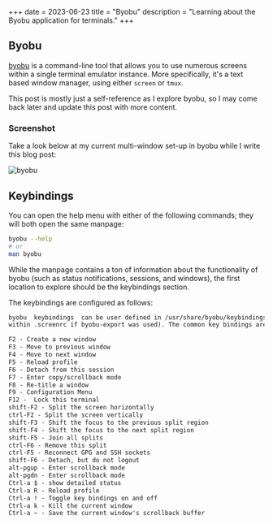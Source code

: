 +++
date = 2023-06-23
title = "Byobu"
description = "Learning about the Byobu application for terminals."
+++

## Byobu

[byobu](https://www.byobu.org) is a command-line tool that allows you to
use numerous screens within a single terminal emulator instance. More
specifically, it's a text based window manager, using either
`screen` or `tmux`.

This post is mostly just a self-reference as I explore byobu, so I may
come back later and update this post with more content.

### Screenshot

Take a look below at my current multi-window set-up in byobu while I
write this blog post:

![byobu](https://img.cleberg.net/blog/20230623-byobu/byobu.png)

## Keybindings

You can open the help menu with either of the following commands; they
will both open the same manpage:

```sh
byobu --help
# or
man byobu
```

While the manpage contains a ton of information about the functionality
of byobu (such as status notifications, sessions, and windows), the
first location to explore should be the keybindings section.

The keybindings are configured as follows:

```txt
byobu  keybindings  can be user defined in /usr/share/byobu/keybindings/ (or 
within .screenrc if byobu-export was used). The common key bindings are:

F2 - Create a new window
F3 - Move to previous window
F4 - Move to next window
F5 - Reload profile
F6 - Detach from this session
F7 - Enter copy/scrollback mode
F8 - Re-title a window
F9 - Configuration Menu
F12 -  Lock this terminal
shift-F2 - Split the screen horizontally
ctrl-F2 - Split the screen vertically
shift-F3 - Shift the focus to the previous split region
shift-F4 - Shift the focus to the next split region
shift-F5 - Join all splits
ctrl-F6 - Remove this split
ctrl-F5 - Reconnect GPG and SSH sockets
shift-F6 - Detach, but do not logout
alt-pgup - Enter scrollback mode
alt-pgdn - Enter scrollback mode
Ctrl-a $ - show detailed status
Ctrl-a R - Reload profile
Ctrl-a ! - Toggle key bindings on and off
Ctrl-a k - Kill the current window
Ctrl-a ~ - Save the current window's scrollback buffer
```
